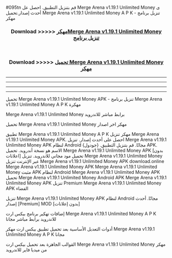 #095tn قم بتنزيل التطبيق. احصل عل Merge Arena v1.19.1 Unlimited Money  ى أحدث إصدار.تحميل Merge Arena v1.19.1 Unlimited Money  A P K - تنزيل برنامج مهكر



<div align="center">
<h3>Download >>>>> <a href="https://ar-sites.web.app/?ar= Merge Arena v1.19.1 Unlimited Money ">مهكرMerge Arena v1.19.1 Unlimited Money  تنزيل برنامج</a></h3><br>

<h3>Download >>>>> <a href="https://ar-sites.web.app/?ar= Merge Arena v1.19.1 Unlimited Money ">تحميل Merge Arena v1.19.1 Unlimited Money  مهكر</a></h3>
</div>


----------------------------------------------------------

----------------------------------------------------------

----------------------------------------------------------

----------------------------------------------------------


تحميل Merge Arena v1.19.1 Unlimited Money  APK - تنزيل برنامج Merge Arena v1.19.1 Unlimited Money  A P K مهكرة

Merge Arena v1.19.1 Unlimited Money  برابط مباشر للاندرويد

تحميل Merge Arena v1.19.1 Unlimited Money  مهكر اخر اصدار

تطبيق Merge Arena v1.19.1 Unlimited Money  A P K مهكر
تنزيل Merge Arena v1.19.1 Unlimited Money  APK. احصل على أحدث إصدار.
تنزيل Merge Arena v1.19.1 Unlimited Money  APK لنظام Android مجانًا.
قم بتنزيل التطبيق. {جودول} APK. الاسم هو نسخة أندرويد.
تحميل Merge Arena v1.19.1 Unlimited Money  APK [بدون اعلانات]
تحميل مود مجاني للاندرويد.
تنزيل Merge Arena v1.19.1 Unlimited Money  عبر الإنترنت
تنزيل Merge Arena v1.19.1 Unlimited Money  APK
download.online Merge Arena v1.19.1 Unlimited Money  APK
Merge Arena v1.19.1 Unlimited Money  مثبت APK لنظام Android
Merge Arena v1.19.1 Unlimited Money  APK
تحميل Merge Arena v1.19.1 Unlimited Money  Android APK
Merge Arena v1.19.1 Unlimited Money  APK تنزيل Premium
Merge Arena v1.19.1 Unlimited Money  APK الفضاء

تنزيل Merge Arena v1.19.1 Unlimited Money  APK لنظام Android مجانًا. أحدث إصدار [Premium] MOD [بدون إعلانات]

إضافات تهكير برنامج بيكس ارت Merge Arena v1.19.1 Unlimited Money  A P K للاندرويد برابط مباشر مجانا

أدوات التعديل الأساسية بعد تحميل تطبيق بيكس ارت مهكر Merge Arena v1.19.1 Unlimited Money  A P K مجانا

القوالب الجاهزة بعد تحميل بيكس ارت Merge Arena v1.19.1 Unlimited Money  مهكر من ميديا فاير للاندرويد




